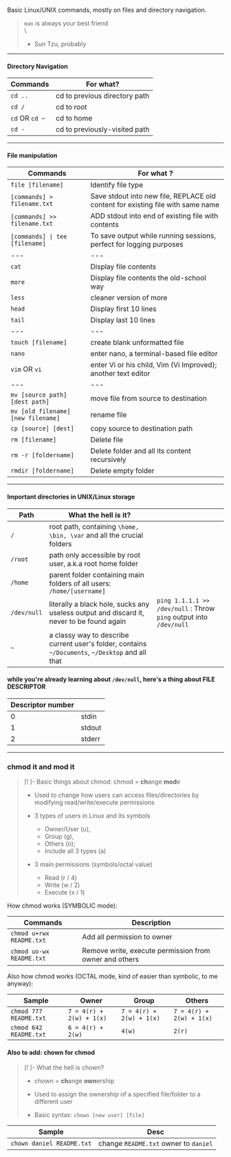 Basic Linux/UNIX commands, mostly on files and directory navigation. 

>`man` is always your best friend\
> \
>	- Sun Tzu, probably


---
#### Directory Navigation

| Commands | For what? | 
| --- | --- | 
| `cd ..` | cd to previous directory path | 
| `cd /` | cd to root | 
| `cd` OR `cd ~` | cd to home | 
| `cd -` | cd to previously-visited path | 

---
#### File manipulation

| Commands | For what ? |
| --- | --- | 
| `file [filename]` | Identify file type |
| `[commands] > filename.txt ` | Save stdout into new file, REPLACE old content for existing file with same name |
| `[commands] >> filename.txt` | ADD stdout into end of existing file with contents |
| `[commands] \| tee [filename]` | To save output while running sessions, perfect for logging purposes |
| --- | --- |
| `cat` | Display file contents |
| `more` | Display file contents the old-school way|
| `less` | cleaner version of more|
| `head` | Display first 10 lines|
| `tail` | Display last 10 lines |
| --- | --- | --- |
| `touch [filename]` | create blank unformatted file |  
| `nano` | enter nano, a terminal-based file editor |
| `vim` OR `vi` | enter Vi or his child, Vim (Vi Improved); another text editor |
| --- | --- | --- |
| `mv [source path] [dest path]` | move file from source to destination |
| `mv [old filename] [new filename] ` | rename file |
| `cp [source] [dest]` | copy source to destination path |
| `rm [filename]` | Delete file |
| `rm -r [foldername]` | Delete folder and all its content recursively|
| `rmdir [foldername]` | Delete empty folder

---
#### Important directories in UNIX/Linux storage

| Path | What the hell is it? | |
| --- | --- | --- |
| `/` | root path, containing `\home, \bin, \var` and all the crucial folders |
| `/root` | path only accessible by root user, a.k.a root home folder |
| `/home` | parent folder containing main folders of all users: `/home/[username]` |
| `/dev/null` | literally a black hole, sucks any useless output and discard it, never to be found again | `ping 1.1.1.1 >> /dev/null` : Throw `ping` output into `/dev/null`|
| `~` | a classy way to describe current user's folder, contains `~/Documents`, `~/Desktop` and all that |

#### while you're already learning about `/dev/null`, here's a thing about FILE DESCRIPTOR

| Descriptor number |  |
| --- | --- |
| 0 | stdin |
| 1 | stdout | 
| 2 | stderr |


---
### chmod it and mod it

> [! ]- Basic things about chmod:
> chmod = **ch**ange **mod**e
> 
> - Used to change how users can access files/directories by modifying read/write/execute permissions
> - 3 types of users in Linux and its symbols 
> 	- Owner/User (u), 
> 	- Group (g), 
> 	- Others (o); 
> 	- Include all 3 types (a)
> 
> - 3 main permissions (symbols/octal value)
> 	- Read (r / 4)
> 	- Write (w / 2)
> 	- Execute (x / 1)


How chmod works (SYMBOLIC mode):

| Commands | Description | 
| --- | --- |
| `chmod u+rwx README.txt` | Add all permission to owner |
| `chmod uo-wx README.txt` | Remove write, execute permission from owner and others |

Also how chmod works (OCTAL mode, kind of easier than symbolic, to me anyway):

| Sample | Owner | Group | Others |
| --- | --- | --- | --- |
| `chmod 777 README.txt` | `7 = 4(r) + 2(w) + 1(x)`  | `7 = 4(r) + 2(w) + 1(x)` | `7 = 4(r) + 2(w) + 1(x)` |
| `chmod 642 README.txt` | `6 = 4(r) + 2(w)` | `4(w)` | `2(r)` |

#### Also to add: chown for chmod

> [! ]- What the hell is chown?
> - chown = **ch**ange **own**ership
> - Used to assign the ownership of a specified file/folder to a different user
> 
> - Basic syntax:
> `chown [new user] [file]`

| Sample | Desc | 
| --- | --- |
| `chown daniel README.txt` | change `README.txt` owner to `daniel` |




